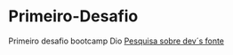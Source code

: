 # Primeiro-Desafio
Primeiro desafio bootcamp Dio
[Pesquisa sobre dev´s fonte](https://economia.uol.com.br/reportagens-especiais/mercado-de-trabalho-busca-desenvolvedores-ti/)
